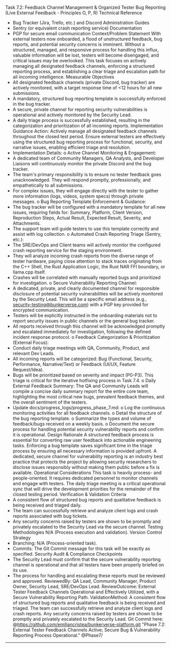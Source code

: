 Task 7.2: Feedback Channel Management & Organized Tester Bug Reporting
(Live External Feedback - Principles O, P, R)
Technical Reference
* Bug Tracker (Jira, Trello, etc.) and Discord Administration Guides
* Sentry (or equivalent crash reporting service) Documentation
* PGP for secure email communication
Context/Problem Statement
With external testers now onboarded, a flood of unstructured feedback, bug reports, and potential security concerns is imminent. Without a structured, managed, and responsive process for handling this influx, valuable information will be lost, testers will become disengaged, and critical issues may be overlooked. This task focuses on actively managing all designated feedback channels, enforcing a structured reporting process, and establishing a clear triage and escalation path for all incoming intelligence.
Measurable Objectives
* All designated feedback channels (private Discord, bug tracker) are actively monitored, with a target response time of <12 hours for all new submissions.
* A mandatory, structured bug reporting template is successfully enforced in the bug tracker.
* A secure, private channel for reporting security vulnerabilities is operational and actively monitored by the Security Lead.
* A daily triage process is successfully established, resulting in the categorization and prioritization of all incoming reports.
Implementation Guidance
Action: Actively manage all designated feedback channels throughout the closed test period. Ensure external testers are effectively using the structured bug reporting process for functional, security, and narrative issues, enabling efficient triage and resolution.
* Implementation Details:
o Active Channel Monitoring & Engagement:
* A dedicated team of Community Managers, QA Analysts, and Developer Liaisons will continuously monitor the private Discord and the bug tracker.
* The team's primary responsibility is to ensure no tester feedback goes unacknowledged. They will respond promptly, professionally, and empathetically to all submissions.
* For complex issues, they will engage directly with the tester to gather more information (logs, videos, system specs) through private messages.
o Bug Reporting Template Enforcement & Guidance:
* The bug tracker will be configured with a mandatory template for all new issues, requiring fields for: Summary, Platform, Client Version, Reproduction Steps, Actual Result, Expected Result, Severity, and Attachments.
* The support team will guide testers to use this template correctly and assist with log collection.
o Automated Crash Reporting Triage (Sentry, etc.):
* The SRE/DevOps and Client teams will actively monitor the configured crash reporting service for the staging environment.
* They will analyze incoming crash reports from the diverse range of tester hardware, paying close attention to stack traces originating from the C++ Shell, the Rust Application Logic, the Rust NAR FFI boundary, or llama.cpp itself.
* Crashes will be correlated with manually reported bugs and prioritized for investigation.
o Secure Vulnerability Reporting Channel:
* A dedicated, private, and clearly documented channel for responsible disclosure of potential security vulnerabilities will be actively monitored by the Security Lead. This will be a specific email address (e.g., security-testing@bunkerverse.com) with a PGP key provided for encrypted communication.
* Testers will be explicitly instructed in the onboarding materials not to report security issues in public channels or the general bug tracker.
* All reports received through this channel will be acknowledged promptly and escalated immediately for investigation, following the defined incident response protocol.
o Feedback Categorization & Prioritization (External Focus):
* Conduct daily triage meetings with QA, Community, Product, and relevant Dev Leads.
* All incoming reports will be categorized: Bug (Functional, Security, Performance, Narrative/Text) or Feedback (UI/UX, Feature Request/Idea).
* Bugs will be prioritized based on severity and impact (P0-P3). This triage is critical for the iterative hotfixing process in Task 7.4.
o Daily External Feedback Summary: The QA and Community Leads will compile a concise daily summary report for the entire core team, highlighting the most critical new bugs, prevalent feedback themes, and the overall sentiment of the testers.
* Update docs/progress_logs/progress_phase_7.md:
o Log the continuous monitoring activities for all feedback channels.
o Detail the structure of the bug reporting template.
o Summarize the types and volume of feedback/bugs received on a weekly basis.
o Document the secure process for handling potential security vulnerability reports and confirm it is operational.
Design Rationale
A structured feedback process is essential for converting raw user feedback into actionable engineering tasks. Enforcing a bug template saves significant time in the triage process by ensuring all necessary information is provided upfront. A dedicated, secure channel for vulnerability reporting is an industry best practice that protects the project by allowing security researchers to disclose issues responsibly without making them public before a fix is available.
Operational Considerations
This task is heavily process- and people-oriented. It requires dedicated personnel to monitor channels and engage with testers. The daily triage meeting is a critical operational sync that will drive the development priorities for the remainder of the closed testing period.
Verification & Validation Criteria
* A consistent flow of structured bug reports and qualitative feedback is being received and triaged daily.
* The team can successfully retrieve and analyze client logs and crash reports associated with bug tickets.
* Any security concerns raised by testers are shown to be promptly and privately escalated to the Security Lead via the secure channel.
Testing Methodologies
N/A (Process execution and validation).
Version Control Strategy
* Branching: N/A (Process-oriented task).
* Commits: The Git Commit message for this task will be exactly as specified.
Security Audit & Compliance Checkpoints
* The Security Lead must confirm that the secure vulnerability reporting channel is operational and that all testers have been properly briefed on its use.
* The process for handling and escalating these reports must be reviewed and approved.
ReviewedBy: QA Lead, Community Manager, Product Owner, Security Lead, SRE/DevOps Lead.
ReviewOutcome: External Tester Feedback Channels Operational and Effectively Utilized, with a Secure Vulnerability Reporting Path.
ValidationMethod: A consistent flow of structured bug reports and qualitative feedback is being received and triaged. The team can successfully retrieve and analyze client logs and crash reports. Any security concerns raised by testers are shown to be promptly and privately escalated to the Security Lead.
Git Commit here: @https://github.com/emiliancristea/bunkerverse-platform.git "Phase 7.2: External Tester Feedback Channels Active; Secure Bug & Vulnerability Reporting Process Operational." @Phase7/

------------------------------------------------------------------------------------------------------------------

